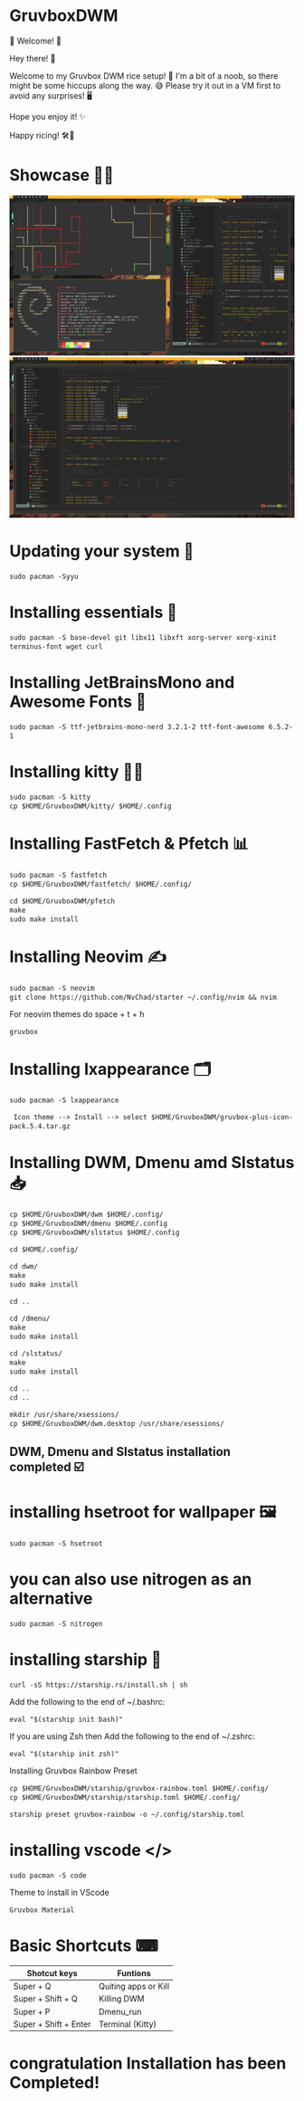 # GruvboxDWM
🌟 Welcome! 🌟

Hey there! 👋

Welcome to my Gruvbox DWM rice setup! 🎨 I'm a bit of a noob, so there might be some hiccups along the way. 😅 Please try it out in a VM first to avoid any surprises! 🖥️

Hope you enjoy it! ✨

Happy ricing! 🛠️🎉
# Showcase 💫✨
![DWM Showcase](https://github.com/SarthakTechie/GruvboxDWM/blob/main/Preview/240622_14h53m19s_screenshot.png)
![DWM Showcase](https://github.com/SarthakTechie/GruvboxDWM/blob/main/Preview/240622_14h45m37s_screenshot.png)

# Updating your system 🔧
```
sudo pacman -Syyu
```

# Installing essentials 💾
```
sudo pacman -S base-devel git libx11 libxft xorg-server xorg-xinit terminus-font wget curl
```
# Installing JetBrainsMono and Awesome Fonts 📝
```
sudo pacman -S ttf-jetbrains-mono-nerd 3.2.1-2 ttf-font-awesome 6.5.2-1
```
# Installing kitty 🐱‍💻
```
sudo pacman -S kitty
cp $HOME/GruvboxDWM/kitty/ $HOME/.config
```
# Installing FastFetch & Pfetch 📊
```
sudo pacman -S fastfetch
cp $HOME/GruvboxDWM/fastfetch/ $HOME/.config/
```
```
cd $HOME/GruvboxDWM/pfetch
make 
sudo make install
```

# Installing Neovim ✍️
```
sudo pacman -S neovim
git clone https://github.com/NvChad/starter ~/.config/nvim && nvim
```
For neovim themes do space + t + h
```
gruvbox
```
# Installing lxappearance 🗂️
```
sudo pacman -S lxappearance
```
```
 Icon theme --> Install --> select $HOME/GruvboxDWM/gruvbox-plus-icon-pack.5.4.tar.gz
```
# Installing DWM, Dmenu amd Slstatus 📥 
```
cp $HOME/GruvboxDWM/dwm $HOME/.config/
cp $HOME/GruvboxDWM/dmenu $HOME/.config
cp $HOME/GruvboxDWM/slstatus $HOME/.config
```
```
cd $HOME/.config/
```
```
cd dwm/
make
sudo make install
```
```
cd ..
```
```
cd /dmenu/
make
sudo make install
```
```
cd /slstatus/
make
sudo make install
```
```
cd ..
cd ..
```
```
mkdir /usr/share/xsessions/ 
cp $HOME/GruvboxDWM/dwm.desktop /usr/share/xsessions/
```
## DWM, Dmenu and Slstatus installation completed ☑️

# installing hsetroot for wallpaper 🖼️
```
sudo pacman -S hsetroot
```
# you can also use nitrogen as an alternative 
```
sudo pacman -S nitrogen
```

# installing starship 🚀
```
curl -sS https://starship.rs/install.sh | sh
```
Add the following to the end of ~/.bashrc:
```
eval "$(starship init bash)"
```

If you are using Zsh then Add the following to the end of ~/.zshrc:
```
eval "$(starship init zsh)"
```
Installing Gruvbox Rainbow Preset 
```
cp $HOME/GruvboxDWM/starship/gruvbox-rainbow.toml $HOME/.config/
cp $HOME/GruvboxDWM/starship/starship.toml $HOME/.config/ 
```
```
starship preset gruvbox-rainbow -o ~/.config/starship.toml
```
# installing vscode </>
```
sudo pacman -S code
```
Theme to install in VScode
```
Gruvbox Material
```
# Basic Shortcuts ⌨

| Shotcut keys  | Funtions      |
| ------------- | ------------- |
| Super + Q     | Quiting apps or Kill |
| Super + Shift + Q  | Killing DWM  |
| Super + P     | Dmenu_run |
| Super + Shift + Enter  | Terminal (Kitty)  |

# congratulation Installation has been Completed!
